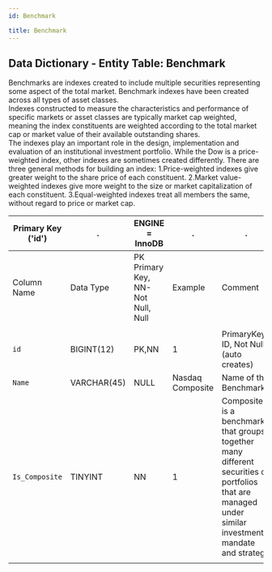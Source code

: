 ```yaml
---
id: Benchmark

title: Benchmark
---
```


## Data Dictionary - Entity Table: Benchmark

Benchmarks are indexes created to include multiple securities representing some aspect of the total market. 
Benchmark indexes have been created across all types of asset classes.  
Indexes constructed to measure the characteristics and performance of specific markets or asset classes are typically market cap weighted,  meaning the index constituents are weighted according to the total market cap or market value of their available outstanding shares.  
The indexes play an important role in the design, implementation and evaluation of an institutional investment portfolio.  While the Dow is a price-weighted index, other indexes are sometimes created differently. There are three general methods for building an index:
1.Price-weighted indexes give greater weight to the share price of each constituent.
2.Market value-weighted indexes give more weight to the size or market capitalization of each constituent.
3.Equal-weighted indexes treat all members the same, without regard to price or market cap.



| Primary Key ('id')|.|ENGINE = InnoDB|.|.|
|---|---|---|---|---|
|Column Name| Data Type|PK Primary Key, NN-Not Null, Null|Example|Comment|
|| 
|`id` |BIGINT(12) |PK,NN|1|PrimaryKey-ID, Not Null (auto creates)|
|`Name` |VARCHAR(45)| NULL|Nasdaq Composite|Name of the Benchmark|
|`Is_Composite`| TINYINT |NN|1|Composite is a benchmark that groups together many different securities or portfolios that are managed under similar investment mandate and strategy|
||
